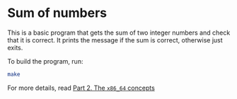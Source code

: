 # Sum of numbers

This is a basic program that gets the sum of two integer numbers and check that it is correct. It prints the message if the sum is correct, otherwise just exits.

To build the program, run:

```bash
make
```

For more details, read [Part 2. The `x86_64` concepts](https://github.com/0xAX/asm/blob/master/content/asm_2.md)
